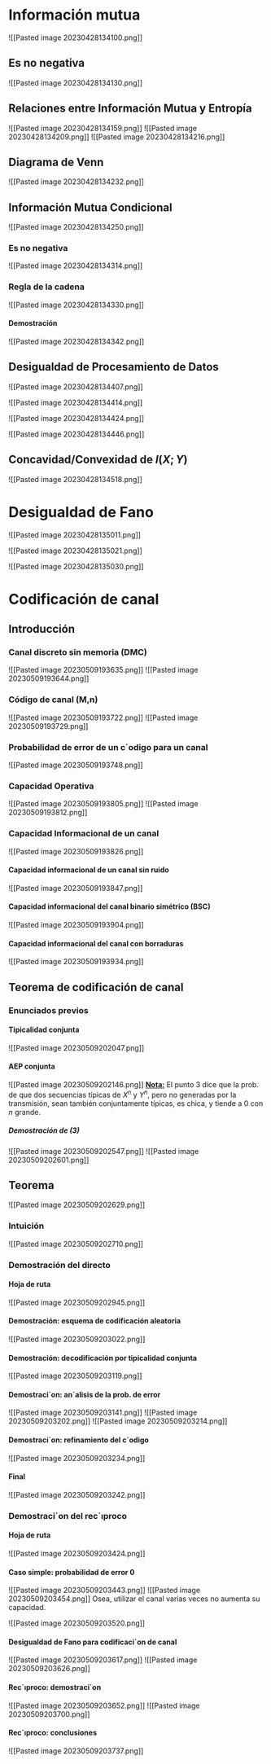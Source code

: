 # Información mutua

![[Pasted image 20230428134100.png]]

## Es no negativa

![[Pasted image 20230428134130.png]]

## Relaciones entre Información Mutua y Entropía
![[Pasted image 20230428134159.png]]
![[Pasted image 20230428134209.png]]
![[Pasted image 20230428134216.png]]

## Diagrama de Venn
![[Pasted image 20230428134232.png]]

## Información Mutua Condicional
![[Pasted image 20230428134250.png]]

### Es no negativa
![[Pasted image 20230428134314.png]]

### Regla de la cadena
![[Pasted image 20230428134330.png]]
#### Demostración
![[Pasted image 20230428134342.png]]

## Desigualdad de Procesamiento de Datos

![[Pasted image 20230428134407.png]]

![[Pasted image 20230428134414.png]]

![[Pasted image 20230428134424.png]]

![[Pasted image 20230428134446.png]]

## Concavidad/Convexidad de $I(X; Y)$
![[Pasted image 20230428134518.png]]

# Desigualdad de Fano

![[Pasted image 20230428135011.png]]

![[Pasted image 20230428135021.png]]

![[Pasted image 20230428135030.png]]

# Codificación de canal
## Introducción
### Canal discreto sin memoria (DMC)
![[Pasted image 20230509193635.png]]
![[Pasted image 20230509193644.png]]

### Código de canal (M,n)
![[Pasted image 20230509193722.png]]
![[Pasted image 20230509193729.png]]

### Probabilidad de error de un c´odigo para un canal
![[Pasted image 20230509193748.png]]

### Capacidad Operativa
![[Pasted image 20230509193805.png]]
![[Pasted image 20230509193812.png]]

### Capacidad Informacional de un canal
![[Pasted image 20230509193826.png]]

#### Capacidad informacional de un canal sin ruido
![[Pasted image 20230509193847.png]]

#### Capacidad informacional del canal binario simétrico (BSC)
![[Pasted image 20230509193904.png]]

#### Capacidad informacional del canal con borraduras
![[Pasted image 20230509193934.png]]

## Teorema de codificación de canal

### Enunciados previos

#### Tipicalidad conjunta
![[Pasted image 20230509202047.png]]

#### AEP conjunta
![[Pasted image 20230509202146.png]]
<b><u>Nota:</u></b> El punto 3 dice que la prob. de que dos secuencias típicas de $X^n$ y $Y^n$, pero no generadas por la transmisión, sean también conjuntamente típicas, es chica, y tiende a 0 con $n$ grande.


##### Demostración de (3)
![[Pasted image 20230509202547.png]]
![[Pasted image 20230509202601.png]]

## Teorema

![[Pasted image 20230509202629.png]]

### Intuición
![[Pasted image 20230509202710.png]]

### Demostración del directo
#### Hoja de ruta
![[Pasted image 20230509202945.png]]

#### Demostración: esquema de codificación aleatoria
![[Pasted image 20230509203022.png]]

#### Demostración: decodificación por tipicalidad conjunta
![[Pasted image 20230509203119.png]]

#### Demostraci´on: an´alisis de la prob. de error
![[Pasted image 20230509203141.png]]
![[Pasted image 20230509203202.png]]
![[Pasted image 20230509203214.png]]

#### Demostraci´on: refinamiento del c´odigo
![[Pasted image 20230509203234.png]]

#### Final
![[Pasted image 20230509203242.png]]

### Demostraci´on del rec´ıproco
#### Hoja de ruta
![[Pasted image 20230509203424.png]]

#### Caso simple: probabilidad de error 0
![[Pasted image 20230509203443.png]]
![[Pasted image 20230509203454.png]]
Osea, utilizar el canal varias veces no aumenta su capacidad.

![[Pasted image 20230509203520.png]]

#### Desigualdad de Fano para codificaci´on de canal
![[Pasted image 20230509203617.png]]
![[Pasted image 20230509203626.png]]

#### Rec´ıproco: demostraci´on
![[Pasted image 20230509203652.png]]
![[Pasted image 20230509203700.png]]

#### Rec´ıproco: conclusiones
![[Pasted image 20230509203737.png]]
